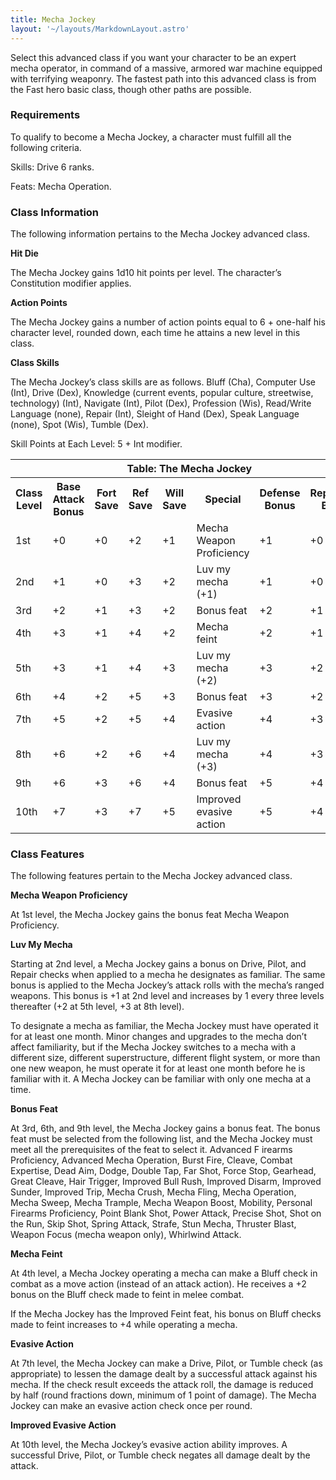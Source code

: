 ```yaml
---
title: Mecha Jockey
layout: '~/layouts/MarkdownLayout.astro'
---
```

Select this advanced class if you want your character to be an expert mecha
operator, in command of a massive, armored war machine equipped with
terrifying weaponry. The fastest path into this advanced class is from the
Fast hero basic class, though other paths are possible.

### Requirements

To qualify to become a Mecha Jockey, a character must fulfill all the
following criteria.

Skills: Drive 6 ranks.

Feats: Mecha Operation.

### Class Information

The following information pertains to the Mecha Jockey advanced class.

**Hit Die**

The Mecha Jockey gains 1d10 hit points per level. The character’s Constitution
modifier applies.

**Action Points**

The Mecha Jockey gains a number of action points equal to 6 + one-half his
character level, rounded down, each time he attains a new level in this class.

**Class Skills**

The Mecha Jockey’s class skills are as follows. Bluff (Cha), Computer Use
(Int), Drive (Dex), Knowledge (current events, popular culture, streetwise,
technology) (Int), Navigate (Int), Pilot (Dex), Profession (Wis), Read/Write
Language (none), Repair (Int), Sleight of Hand (Dex), Speak Language (none),
Spot (Wis), Tumble (Dex).

Skill Points at Each Level: 5 + Int modifier.


<table> <tr><th colspan="9">Table: The Mecha Jockey</th></tr> <tr><th>Class Level</th><th>Base Attack Bonus</th><th>Fort Save</th><th>Ref Save</th><th>Will Save</th><th>Special</th><th>Defense Bonus</th><th>Reputation Bonus</th></tr> <tr><td>1st</td><td>+0</td><td>+0</td><td>+2</td><td>+1</td><td>Mecha Weapon Proficiency</td><td>+1</td><td>+0</td></tr> <tr class="shaded"><td>2nd</td><td>+1</td><td>+0</td><td>+3</td><td>+2</td><td>Luv my mecha (+1)</td><td>+1</td><td>+0</td></tr> <tr><td>3rd</td><td>+2</td><td>+1</td><td>+3</td><td>+2</td><td>Bonus feat</td><td>+2</td><td>+1</td></tr> <tr class="shaded"><td>4th</td><td>+3</td><td>+1</td><td>+4</td><td>+2</td><td>Mecha feint</td><td>+2</td><td>+1</td></tr> <tr><td>5th</td><td>+3</td><td>+1</td><td>+4</td><td>+3</td><td>Luv my mecha (+2)</td><td>+3</td><td>+2</td></tr> <tr class="shaded"><td>6th</td><td>+4</td><td>+2</td><td>+5</td><td>+3</td><td>Bonus feat</td><td>+3</td><td>+2</td></tr> <tr><td>7th</td><td>+5</td><td>+2</td><td>+5</td><td>+4</td><td>Evasive action</td><td>+4</td><td>+3</td></tr> <tr class="shaded"><td>8th</td><td>+6</td><td>+2</td><td>+6</td><td>+4</td><td>Luv my mecha (+3)</td><td>+4</td><td>+3</td></tr> <tr><td>9th</td><td>+6</td><td>+3</td><td>+6</td><td>+4</td><td>Bonus feat</td><td>+5</td><td>+4</td></tr> <tr class="shaded"><td>10th</td><td>+7</td><td>+3</td><td>+7</td><td>+5</td><td>Improved evasive action</td><td>+5</td><td>+4</td></tr> </table>



### Class Features

The following features pertain to the Mecha Jockey advanced class.

**Mecha Weapon Proficiency**

At 1st level, the Mecha Jockey gains the bonus feat Mecha Weapon Proficiency.

**Luv My Mecha**

Starting at 2nd level, a Mecha Jockey gains a bonus on Drive, Pilot, and
Repair checks when applied to a mecha he designates as familiar. The same
bonus is applied to the Mecha Jockey’s attack rolls with the mecha’s ranged
weapons. This bonus is +1 at 2nd level and increases by 1 every three levels
thereafter (+2 at 5th level, +3 at 8th level).

To designate a mecha as familiar, the Mecha Jockey must have operated it for
at least one month. Minor changes and upgrades to the mecha don’t affect
familiarity, but if the Mecha Jockey switches to a mecha with a different
size, different superstructure, different flight system, or more than one new
weapon, he must operate it for at least one month before he is familiar with
it. A Mecha Jockey can be familiar with only one mecha at a time.

**Bonus Feat**

At 3rd, 6th, and 9th level, the Mecha Jockey gains a bonus feat. The bonus
feat must be selected from the following list, and the Mecha Jockey must meet
all the prerequisites of the feat to select it. Advanced F irearms
Proficiency, Advanced Mecha Operation, Burst Fire, Cleave, Combat Expertise,
Dead Aim, Dodge, Double Tap, Far Shot, Force Stop, Gearhead, Great Cleave,
Hair Trigger, Improved Bull Rush, Improved Disarm, Improved Sunder, Improved
Trip, Mecha Crush, Mecha Fling, Mecha Operation, Mecha Sweep, Mecha Trample,
Mecha Weapon Boost, Mobility, Personal Firearms Proficiency, Point Blank Shot,
Power Attack, Precise Shot, Shot on the Run, Skip Shot, Spring Attack, Strafe,
Stun Mecha, Thruster Blast, Weapon Focus (mecha weapon only), Whirlwind
Attack.

**Mecha Feint**

At 4th level, a Mecha Jockey operating a mecha can make a Bluff check in
combat as a move action (instead of an attack action). He receives a +2 bonus
on the Bluff check made to feint in melee combat.

If the Mecha Jockey has the Improved Feint feat, his bonus on Bluff checks
made to feint increases to +4 while operating a mecha.

**Evasive Action**

At 7th level, the Mecha Jockey can make a Drive, Pilot, or Tumble check (as
appropriate) to lessen the damage dealt by a successful attack against his
mecha. If the check result exceeds the attack roll, the damage is reduced by
half (round fractions down, minimum of 1 point of damage). The Mecha Jockey
can make an evasive action check once per round.

**Improved Evasive Action**

At 10th level, the Mecha Jockey’s evasive action ability improves. A
successful Drive, Pilot, or Tumble check negates all damage dealt by the
attack.

